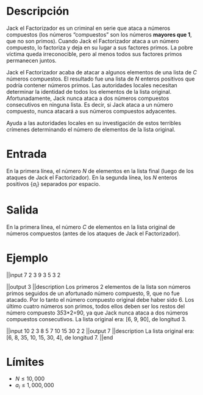 # Descripción
Jack el Factorizador es un criminal en serie que ataca a números compuestos (los números “compuestos” son los números <b>mayores que 1</b>, que no son primos). Cuando Jack el Factorizador ataca a un número compuesto, lo factoriza y deja en su lugar a sus factores primos. La pobre víctima queda irreconocible, pero al menos todos sus factores primos permanecen juntos.

Jack el Factorizador acaba de atacar a algunos elementos de una lista de $C$ números compuestos. El resultado fue una lista de $N$ enteros positivos que podría contener números primos. Las autoridades locales necesitan determinar la identidad de todos los elementos de la lista original. Afortunadamente, Jack nunca ataca a dos números compuestos consecutivos en ninguna lista. Es decir, si Jack ataca a un número compuesto, nunca atacará a sus números compuestos adyacentes.

Ayuda a las autoridades locales en su investigación de estos terribles crímenes determinando el número de elementos de la lista original.

# Entrada
En la primera línea, el número $N$ de elementos en la lista final (luego de los ataques de Jack el Factorizador). En la segunda línea, los $N$ enteros positivos $\lbrace a_i \rbrace$ separados por espacio.

# Salida
En la primera línea, el número $C$ de elementos en la lista original de números compuestos (antes de los ataques de Jack el Factorizador).

# Ejemplo

||input
7
2 3 9 3 5 3 2

||output
3
||description
Los primeros 2 elementos de la lista son números primos seguidos de un afortunado número compuesto, 9, que no fue atacado. Por lo tanto el número compuesto original debe haber sido 6. Los último cuatro números son primos, todos ellos deben ser los restos del número compuesto 3*5*3*2=90, ya que Jack nunca ataca a dos números compuestos consecutivos. 
La lista original era: [6, 9, 90], de longitud 3.

||input
10
2 3 8 5 7 10 15 30 2 2
||output
7
||description
La lista original era: [6, 8, 35, 10, 15, 30, 4], de longitud 7.
||end

# Límites
* $N \leq 10,000$
* $a_i \leq 1,000,000$

